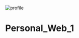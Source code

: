 ![profile](https://user-images.githubusercontent.com/82920449/124088164-4c866300-da70-11eb-8c25-533fffb1fe62.png)
# Personal_Web_1
